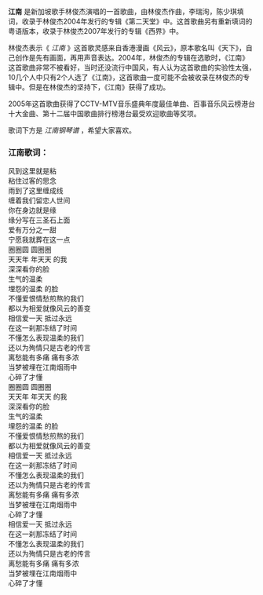 

**江南**
是新加坡歌手林俊杰演唱的一首歌曲，由林俊杰作曲，李瑞洵，陈少琪填词，收录于林俊杰2004年发行的专辑《第二天堂》中。这首歌曲另有重新填词的粤语版本，收录于林俊杰2007年发行的专辑《西界》中。

  
林俊杰表示《 _江南_
》这首歌灵感来自香港漫画《风云》，原本歌名叫《天下》，自己创作是先有画面，再用声音表达。2004年，林俊杰的专辑在选歌时，《江南》这首歌曲非常不被看好，当时还没流行中国风，有人认为这首歌曲的实验性太强，10几个人中只有2个人选了《江南》，这首歌曲一度可能不会被收录在林俊杰的专辑中。但是在林俊杰的坚持下，《江南》获得了成功。

  
2005年这首歌曲获得了CCTV-MTV音乐盛典年度最佳单曲、百事音乐风云榜港台十大金曲、第十二届中国歌曲排行榜港台最受欢迎歌曲等奖项。

  
歌词下方是 _江南钢琴谱_ ，希望大家喜欢。

### 江南歌词：

风到这里就是粘  
粘住过客的思念  
雨到了这里缠成线  
缠着我们留恋人世间  
你在身边就是缘  
缘分写在三圣石上面  
爱有万分之一甜  
宁愿我就葬在这一点  
圈圈圆 圆圈圈  
天天年 年天天 的我  
深深看你的脸  
生气的温柔  
埋怨的温柔 的脸  
不懂爱恨情愁煎熬的我们  
都以为相爱就像风云的善变  
相信爱一天 抵过永远  
在这一刹那冻结了时间  
不懂怎么表现温柔的我们  
还以为殉情只是古老的传言  
离愁能有多痛 痛有多浓  
当梦被埋在江南烟雨中  
心碎了才懂  
圈圈圆 圆圈圈  
天天年 年天天 的我  
深深看你的脸  
生气的温柔  
埋怨的温柔 的脸  
不懂爱恨情愁煎熬的我们  
都以为相爱就像风云的善变  
相信爱一天 抵过永远  
在这一刹那冻结了时间  
不懂怎么表现温柔的我们  
还以为殉情只是古老的传言  
离愁能有多痛 痛有多浓  
当梦被埋在江南烟雨中  
心碎了才懂  
相信爱一天 抵过永远  
在这一刹那冻结了时间  
不懂怎么表现温柔的我们  
还以为殉情只是古老的传言  
离愁能有多痛 痛有多浓  
当梦被埋在江南烟雨中  
心碎了才懂

